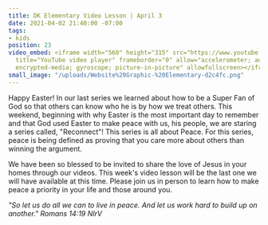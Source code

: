 ```yaml
---
title: DK Elementary Video Lesson | April 3
date: 2021-04-02 21:40:00 -07:00
tags:
- kids
position: 23
video_embed: <iframe width="560" height="315" src="https://www.youtube.com/embed/gLOnXHFRycI"
  title="YouTube video player" frameborder="0" allow="accelerometer; autoplay; clipboard-write;
  encrypted-media; gyroscope; picture-in-picture" allowfullscreen></iframe>
small_image: "/uploads/Website%20Graphic-%20Elementary-d2c4fc.png"
---
```


Happy Easter! In our last series we learned about how to be a Super Fan of God so that others can know who he is by how we treat others. This weekend, beginning with why Easter is the most important day to remember and that God used Easter to make peace with us, his people, we are staring a series called, "Reconnect"! This series is all about Peace. For this series, peace is being defined as proving that you care more about others than winning the argument. 

We have been so blessed to be invited to share the love of Jesus in your homes through our videos. This week's video lesson will be the last one we will have available at this time. Please join us in person to learn how to make peace a priority in your life and those around you.

*"So let us do all we can to live in peace. And let us work hard to build up on another." Romans 14:19 NIrV*